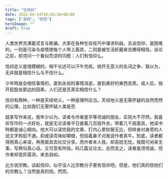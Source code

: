 ```yaml
---
title: "论信仰"
date: 2022-04-14T18:43:38+08:00
tags: ["游戏", "研究"]
heroImage: ""
draft: true
---
```


人类世界充满着谎言与欺骗，大家在各种生存技巧中谋求利益。去谈信仰，是困难的。一则是污染与疫情使每个人带上面具，二则是被生活折磨来去懒得相信。谈论之前，却须问一个看似荒谬的问题：人们有信仰么。

信仰定义是很模糊的，相干论述可以汗牛充栋。抛开无意义的名词之争，我以为，无非就是相信什么与不信什么。

少年時是会相信事情的，直到永恒的事情消逝，直到美好的東西变质。成人后，抛开屁股坐那边的因素，人们还是否真实相信什么？

信仰有两种，一种是天经地义，一种是理所应当。天经地义是无需怀疑的自然而然的公理。比如我们无需怀疑人类是否

就拿写作来说，我年少以为，读者与作者是平等坦诚的朋友，实则大不尽然。我喜欢写作的一点好处，就是无论读者平日披着几百层外衣，带着几千层面具，他读书時都是诚心相向。他大可以读完我的文章，打内心里钦服无比，但转身对身旁的人说文字狗屁不通。抑或读完味如嚼蜡，但掐着鼻子对我说作者真牛。到底，读者都得用真心来读，再用面具去社交分享。而作者本人我，却高枕无忧。我既可闲来无事，写两句真心话。又可意有所指，码几篇议论文。总而言之，读者是须坦诚，但作者却诡异莫测，来去自如。

比方说宗教。谈起信仰，似乎没人比宗教分子更有信仰吧。但是，他们真的信他们的宗教么？当然是真的信。然而，
